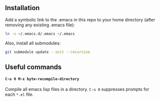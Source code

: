 Installation
----------------------------
Add a symbolic link to the .emacs in this repo to your home directory (after removing any existing .emacs file):

```bash
ln -s ~/.emacs.d/.emacs ~/.emacs
```

Also, install all submodules:

```bash
git submodule update --init --recursive
```


Useful commands
-----------------------------

#### `C-u 0 M-x byte-recompile-directory`

Compile all emacs lisp files in a directory. `C-u 0` suppresses prompts for each `*.el` file.
